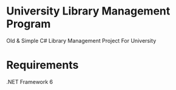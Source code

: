 # University Library Management Program
Old &amp; Simple C# Library Management Project For University
# Requirements
.NET Framework 6
